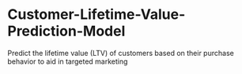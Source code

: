 # Customer-Lifetime-Value-Prediction-Model
Predict the lifetime value (LTV) of customers based on their purchase behavior to aid in  targeted marketing
